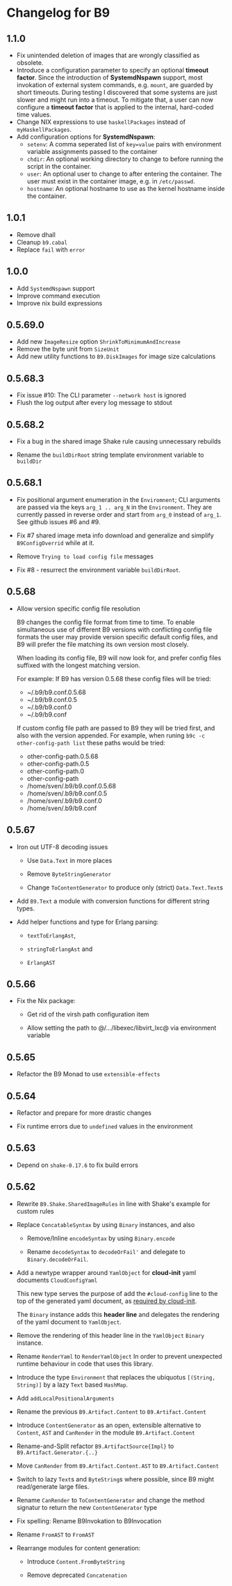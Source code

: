# Changelog for B9

## 1.1.0

* Fix unintended deletion of images that are wrongly classified as obsolete.
* Introduce a configuration parameter to specify an optional **timeout factor**.
  Since the introduction of __SystemdNspawn__ support, most invokation of 
  external system commands, e.g. `mount`, are guarded by short timeouts.
  During testing I discovered that some systems are just slower and might 
  run into a timeout.
  To mitigate that, a user can now configure a **timeout factor** that is 
  applied to the internal, hard-coded time values.
* Change NIX expressions to use `haskellPackages`
  instead of `myHaskellPackages`.
* Add configuration options for __SystemdNspawn__:
  * `setenv`: A comma seperated list of `key=value` pairs 
    with environment variable assignments passed to the container
  * `chdir`: An optional working directory to change to before
    running the script in the container.
  * `user`: An optional user to change to after entering the container.
    The user must exist in the container image, e.g. in `/etc/passwd`.
  * `hostname`: An optional hostname to use as the kernel hostname 
    inside the container.

## 1.0.1

* Remove dhall
* Cleanup `b9.cabal`
* Replace `fail` with `error`

## 1.0.0

* Add `SystemdNspawn` support
* Improve command execution
* Improve nix build expressions

## 0.5.69.0

* Add new `ImageResize` option `ShrinkToMinimumAndIncrease`
* Remove the byte unit from `SizeUnit`
* Add new utility functions to `B9.DiskImages` for image size calculations

## 0.5.68.3

* Fix issue #10: The CLI parameter `--network host` is ignored
* Flush the log output after every log message to stdout

## 0.5.68.2

* Fix a bug in the shared image Shake rule causing unnecessary rebuilds

* Rename the `buildDirRoot` string template environment variable to `buildDir`

## 0.5.68.1

* Fix positional argument enumeration in the `Enviromnent`; CLI arguments
  are passed via the keys `arg_1 .. arg_N` in the `Environment`.
  They are currently passed in reverse order and start from `arg_0`
  instead of `arg_1`. See github issues #6 and #9.

* Fix #7 shared image meta info download and
  generalize and simplify `B9ConfigOverrid` while at it.

* Remove `Trying to load config file` messages

* Fix #8 - resurrect the environment variable `buildDirRoot`.

## 0.5.68

* Allow version specific config file resolution

  B9 changes the config file format from time to time. To enable
  simultaneous use of different B9 versions with conflicting config file formats
  the user may provide version specific default config files, and B9 will
  prefer the file matching its own version most closely.

  When loading its config file, B9 will now look for, and prefer
  config files suffixed with the longest matching version.

  For example: If B9 has version 0.5.68 these config files will be tried:

  * ~/.b9/b9.conf.0.5.68
  * ~/.b9/b9.conf.0.5
  * ~/.b9/b9.conf.0
  * ~/.b9/b9.conf

  If custom config file path are passed to B9 they will be tried first, and
  also with the version appended.
  For example, when runing `b9c -c other-config-path list` these paths would be tried:

  * other-config-path.0.5.68
  * other-config-path.0.5
  * other-config-path.0
  * other-config-path
  * /home/sven/.b9/b9.conf.0.5.68
  * /home/sven/.b9/b9.conf.0.5
  * /home/sven/.b9/b9.conf.0
  * /home/sven/.b9/b9.conf

## 0.5.67

* Iron out UTF-8 decoding issues

  * Use `Data.Text` in more places

  * Remove `ByteStringGenerator`

  * Change `ToContentGenerator` to produce only (strict) `Data.Text.Text`s

* Add `B9.Text` a module with conversion functions for different string types.

* Add helper functions and type for Erlang parsing:

  * `textToErlangAst`,

  * `stringToErlangAst` and

  * `ErlangAST`

## 0.5.66

* Fix the Nix package:

  * Get rid of the virsh path configuration item

  * Allow setting the path to @/.../libexec/libvirt_lxc@ via environment variable

## 0.5.65

* Refactor the B9 Monad to use `extensible-effects`

## 0.5.64

* Refactor and prepare for more drastic changes

* Fix runtime errors due to `undefined` values in the environment

## 0.5.63

* Depend on `shake-0.17.6` to fix build errors

## 0.5.62

* Rewrite `B9.Shake.SharedImageRules` in line with
  Shake's example for custom rules

* Replace `ConcatableSyntax` by using `Binary` instances, and also

  * Remove/Inline `encodeSyntax` by using `Binary.encode`

  * Rename `decodeSyntax` to `decodeOrFail'` and delegate to `Binary.decodeOrFail`.

* Add a newtype wrapper around `YamlObject` for **cloud-init** yaml documents
  `CloudConfigYaml`

  This new type serves the purpose of add the `#cloud-config`
  line to the top of the generated yaml document,
  as [required by cloud-init](https://cloudinit.readthedocs.io/en/latest/topics/format.html#cloud-config-data).

  The `Binary` instance adds this **header line** and
  delegates the rendering of the yaml document to
  `YamlObject`.

* Remove the rendering of this header line in the `YamlObject`
  `Binary` instance.

* Rename `RenderYaml` to `RenderYamlObject` In order to prevent unexpected
  runtime behaviour in code that uses this library.

* Introduce the type `Environment` that replaces the ubiquotus `[(String, String)]`
  by a lazy `Text` based `HashMap`.

* Add `addLocalPositionalArguments`

* Rename the previous `B9.Artifact.Content` to `B9.Artifact.Content`

* Introduce `ContentGenerator` as an open, extensible alternative
  to `Content`, `AST` and `CanRender` in the module
  `B9.Artifact.Content`
* Rename-and-Split refactor `B9.ArtifactSource{Impl}` to `B9.Artifact.Generator.{..}`

* Move `CanRender` from `B9.Artifact.Content.AST` to `B9.Artifact.Content`

* Switch to lazy `Text`s and `ByteString`s where possible, since B9 might
  read/generate large files.

* Rename `CanRender` to `ToContentGenerator`
  and change the method signatur to return the new `ContentGenerator` type

* Fix spelling: Rename B9Invokation to B9Invocation

* Rename `FromAST` to `FromAST`

* Rearrange modules for content generation:

  * Introduce `Content.FromByteString`

  * Remove deprecated `Concatenation`
